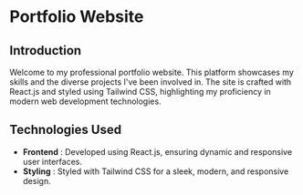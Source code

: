 # Portfolio Website

## Introduction

Welcome to my professional portfolio website. This platform showcases my skills and the diverse projects I've been involved in. The site is crafted with React.js and styled using Tailwind CSS, highlighting my proficiency in modern web development technologies.

## Technologies Used

- **Frontend** : Developed using React.js, ensuring dynamic and responsive user interfaces.
- **Styling** : Styled with Tailwind CSS for a sleek, modern, and responsive design.


